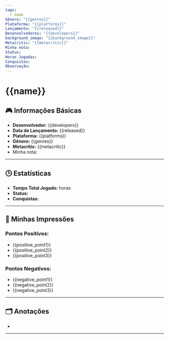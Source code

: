 ```yaml
---
tags:
  - Game
Gênero: "{{genres}}"
Plataforma: "{{platforms}}"
Lançamento: "{{released}}"
Desenvolvedores: "{{developers}}"
background_image: "{{background_image}}"
Metacritic: "{{metacritic}}"
Minha nota: 
Status: 
Horas Jogadas: 
Conquistas: 
Observação:
---
```

# {{name}}

## 🎮 Informações Básicas
- **Desenvolvedor:** {{developers}}
- **Data de Lançamento:** {{released}}
- **Plataforma:** {{platforms}} 
- **Gênero:** {{genres}}
- **Metacritic:** {{metacritic}}  
- Minha nota: 

---

## 🕒 Estatísticas
- **Tempo Total Jogado:**  horas
- **Status:**
- **Conquistas:** 

---

## 📝 Minhas Impressões
### Pontos Positivos:
- {{positive_point1}}
- {{positive_point2}}
- {{positive_point3}}

### Pontos Negativos:
- {{negative_point1}}
- {{negative_point2}}
- {{negative_point3}}

---

## 🗂️ Anotações
- 

---------------------------------
